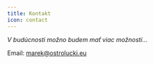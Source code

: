 ```yaml
---
title: Kontakt
icon: contact
---
```


*V budúcnosti možno budem mať viac možností...*

Email: marek@ostrolucki.eu